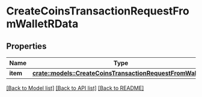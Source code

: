 # CreateCoinsTransactionRequestFromWalletRData

## Properties

Name | Type | Description | Notes
------------ | ------------- | ------------- | -------------
**item** | [**crate::models::CreateCoinsTransactionRequestFromWalletRi**](CreateCoinsTransactionRequestFromWalletRI.md) |  | 

[[Back to Model list]](../README.md#documentation-for-models) [[Back to API list]](../README.md#documentation-for-api-endpoints) [[Back to README]](../README.md)


